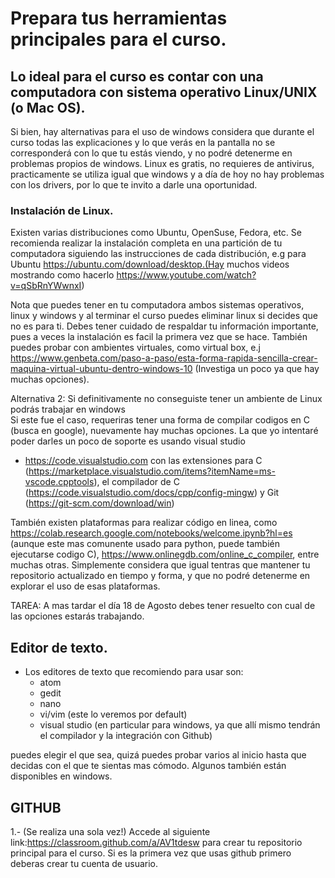 # Prepara tus herramientas principales para el curso.


## Lo ideal para el curso es contar con una computadora con sistema operativo Linux/UNIX (o Mac OS).
Si bien, hay alternativas para el uso de windows considera que durante el curso 
todas las explicaciones y lo que verás en la pantalla no se corresponderá con lo que tu estás viendo, 
y no podré detenerme en problemas propios de windows. Linux es gratis, no requieres de antivirus, practicamente se utiliza igual que windows 
y a día de hoy no hay problemas con los drivers, por lo que te invito a darle una oportunidad. 

### Instalación de Linux.
Existen varias distribuciones como Ubuntu, OpenSuse, Fedora, etc. 
Se recomienda realizar la instalación completa en una partición de tu computadora siguiendo las instrucciones de cada distribución,
e.g para Ubuntu https://ubuntu.com/download/desktop.(Hay muchos videos mostrando como hacerlo https://www.youtube.com/watch?v=qSbRnYWwnxI)

Nota que puedes tener en tu computadora ambos sistemas operativos, linux y windows 
y al terminar el curso puedes eliminar linux si decides que no es para ti. Debes tener cuidado de respaldar tu información importante, pues a veces la instalación es facil la primera vez que se hace. También puedes probar con ambientes virtuales, como virtual box, e.j https://www.genbeta.com/paso-a-paso/esta-forma-rapida-sencilla-crear-maquina-virtual-ubuntu-dentro-windows-10 (Investiga un poco ya que hay muchas opciones). 

Alternativa 2: Si definitivamente no conseguiste tener un ambiente de Linux podrás trabajar en windows  
Si este fue el caso, requeriras tener una forma de compilar codigos en C (busca en google), nuevamente hay muchas opciones. La que yo intentaré poder darles un poco de soporte es usando visual studio 
- https://code.visualstudio.com con las extensiones para C (https://marketplace.visualstudio.com/items?itemName=ms-vscode.cpptools), el compilador de C (https://code.visualstudio.com/docs/cpp/config-mingw) y Git (https://git-scm.com/download/win)

También existen plataformas para realizar código en linea, 
como https://colab.research.google.com/notebooks/welcome.ipynb?hl=es (aunque este mas comunente usado para python, puede también ejecutarse codigo C), https://www.onlinegdb.com/online_c_compiler, entre muchas otras. 
Simplemente considera que igual tentras que mantener tu repositorio actualizado en tiempo y forma, y que no podré detenerme en explorar el uso de esas plataformas.

TAREA: A mas tardar el día 18 de Agosto debes tener resuelto con cual de las opciones estarás trabajando.  


## Editor de texto. 

- Los editores de texto que recomiendo para usar son: 
  - atom 
  - gedit 
  - nano
  - vi/vim (este lo veremos por default) 
  - visual studio (en particular para windows, ya que allí mismo tendrán el compilador y la integración con Github) 

 puedes elegir el que sea, quizá puedes probar varios al inicio hasta que decidas con el que te sientas mas cómodo. 
 Algunos también están disponibles en windows. 
 
 
## GITHUB

  1.- (Se realiza una sola vez!) Accede al siguiente link:https://classroom.github.com/a/AV1tdesw  para crear tu repositorio principal para el curso. 
  Si es la primera vez que usas github primero deberas crear tu cuenta de usuario. 
  
